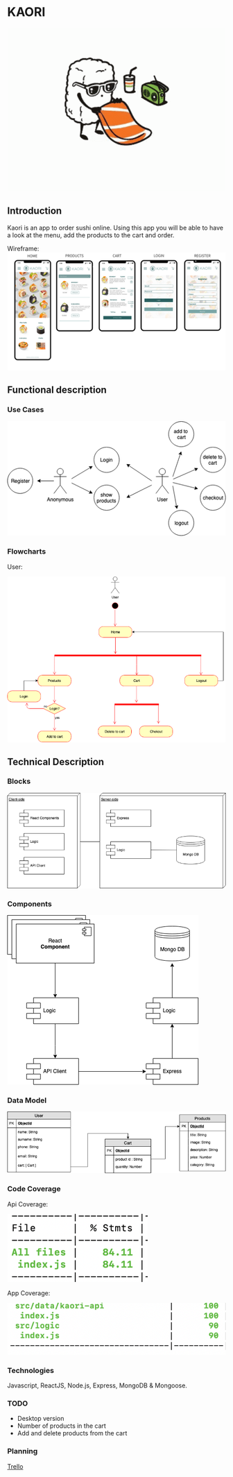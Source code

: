 # KAORI

![sushi](./images/tenor.gif)

## Introduction
Kaori is an app to order sushi online. Using this app you will be able to have a look at the menu, add the products to the cart and order.

Wireframe:
![wireframe](./images/wireframe.jpeg)

## Functional description

### Use Cases

![use cases](./images/useCases.png)

### Flowcharts
User:

![flow user](./images/flows_user.png)


## Technical Description

### Blocks
![block](./images/blocks.png)

### Components

![block](./images/components.png)

### Data Model

![data model](./images/data_model.png)


### Code Coverage
Api Coverage:

![block](./images/coverage_api.png)

App Coverage:

![block](./images/coverage_app.png)

### Technologies

Javascript, ReactJS, Node.js, Express, MongoDB & Mongoose.

### TODO
- Desktop version
- Number of products in the cart
- Add and delete products from the cart

### Planning

[Trello](https://trello.com/b/jweGRSTa/kaori)



